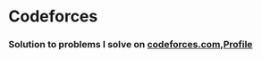 # Codeforces

### Solution to problems I solve on [codeforces.com](https://codeforces.com/),[Profile](https://codeforces.com/profile/androranogajec)
